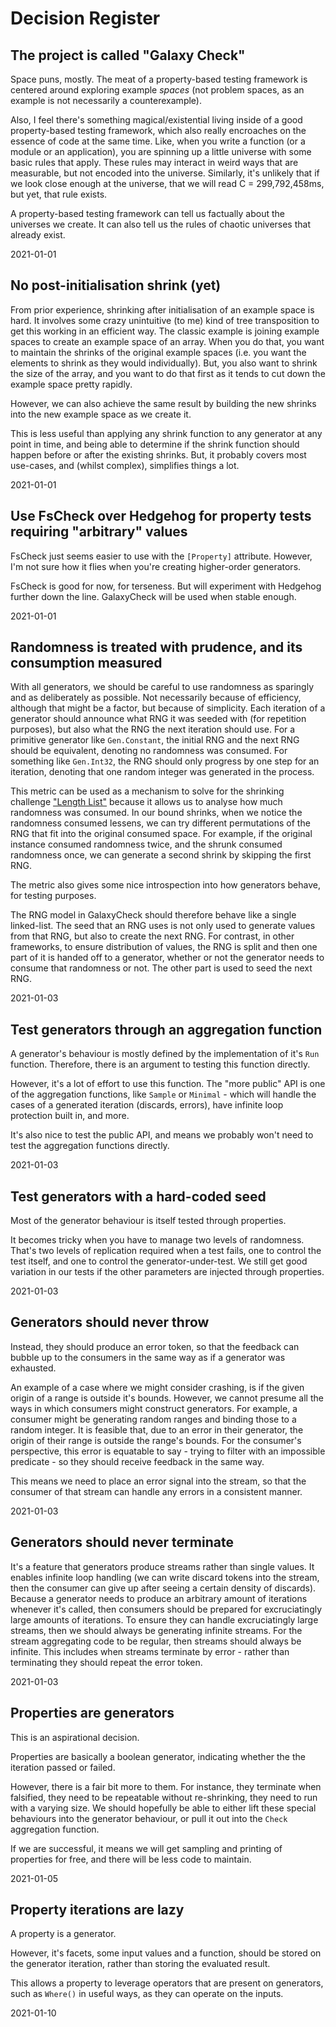 # Decision Register

## The project is called "Galaxy Check"

Space puns, mostly. The meat of a property-based testing framework is centered around exploring example _spaces_ (not problem spaces, as an example is not necessarily a counterexample).

Also, I feel there's something magical/existential living inside of a good property-based testing framework, which also really encroaches on the essence of code at the same time. Like, when you write a function (or a module or an application), you are spinning up a little universe with some basic rules that apply. These rules may interact in weird ways that are measurable, but not encoded into the universe. Similarly, it's unlikely that if we look close enough at the universe, that we will read C = 299,792,458ms, but yet, that rule exists.

A property-based testing framework can tell us factually about the universes we create. It can also tell us the rules of chaotic universes that already exist.

2021-01-01

## No post-initialisation shrink (yet)

From prior experience, shrinking after initialisation of an example space is hard. It involves some crazy unintuitive (to me) kind of tree transposition to get this working in an efficient way. The classic example is joining example spaces to create an example space of an array. When you do that, you want to maintain the shrinks of the original example spaces (i.e. you want the elements to shrink as they would individually). But, you also want to shrink the size of the array, and you want to do that first as it tends to cut down the example space pretty rapidly.

However, we can also achieve the same result by building the new shrinks into the new example space as we create it.

This is less useful than applying any shrink function to any generator at any point in time, and being able to determine if the shrink function should happen before or after the existing shrinks. But, it probably covers most use-cases, and (whilst complex), simplifies things a lot.

2021-01-01

## Use FsCheck over Hedgehog for property tests requiring "arbitrary" values

FsCheck just seems easier to use with the `[Property]` attribute. However, I'm not sure how it flies when you're creating higher-order generators.

FsCheck is good for now, for terseness. But will experiment with Hedgehog further down the line. GalaxyCheck will be used when stable enough.

2021-01-01

## Randomness is treated with prudence, and its consumption measured

With all generators, we should be careful to use randomness as sparingly and as deliberately as possible. Not necessarily because of efficiency, although that might be a factor, but because of simplicity. Each iteration of a generator should announce what RNG it was seeded with (for repetition purposes), but also what the RNG the next iteration should use. For a primitive generator like `Gen.Constant`, the initial RNG and the next RNG should be equivalent, denoting no randomness was consumed. For something like `Gen.Int32`, the RNG should only progress by one step for an iteration, denoting that one random integer was generated in the process.

This metric can be used as a mechanism to solve for the shrinking challenge ["Length List"](https://github.com/jlink/shrinking-challenge/blob/main/challenges/lengthlist.md) because it allows us to analyse how much randomness was consumed. In our bound shrinks, when we notice the randomness consumed lessens, we can try different permutations of the RNG that fit into the original consumed space. For example, if the original instance consumed randomness twice, and the shrunk consumed randomness once, we can generate a second shrink by skipping the first RNG.

The metric also gives some nice introspection into how generators behave, for testing purposes.

The RNG model in GalaxyCheck should therefore behave like a single linked-list. The seed that an RNG uses is not only used to generate values from that RNG, but also to create the next RNG. For contrast, in other frameworks, to ensure distribution of values, the RNG is split and then one part of it is handed off to a generator, whether or not the generator needs to consume that randomness or not. The other part is used to seed the next RNG.

2021-01-03

## Test generators through an aggregation function

A generator's behaviour is mostly defined by the implementation of it's `Run` function. Therefore, there is an argument to testing this function directly.

However, it's a lot of effort to use this function. The "more public" API is one of the aggregation functions, like `Sample` or `Minimal` - which will handle the cases of a generated iteration (discards, errors), have infinite loop protection built in, and more.

It's also nice to test the public API, and means we probably won't need to test the aggregation functions directly.

2021-01-03

## Test generators with a hard-coded seed

Most of the generator behaviour is itself tested through properties.

It becomes tricky when you have to manage two levels of randomness. That's two levels of replication required when a test fails, one to control the test itself, and one to control the generator-under-test. We still get good variation in our tests if the other parameters are injected through properties.

2021-01-03

## Generators should never throw

Instead, they should produce an error token, so that the feedback can bubble up to the consumers in the same way as if a generator was exhausted.

An example of a case where we might consider crashing, is if the given origin of a range is outside it's bounds. However, we cannot presume all the ways in which consumers might construct generators. For example, a consumer might be generating random ranges and binding those to a random integer. It is feasible that, due to an error in their generator, the origin of their range is outside the range's bounds. For the consumer's perspective, this error is equatable to say - trying to filter with an impossible predicate - so they should receive feedback in the same way.

This means we need to place an error signal into the stream, so that the consumer of that stream can handle any errors in a consistent manner.

2021-01-03

## Generators should never terminate

It's a feature that generators produce streams rather than single values. It enables infinite loop handling (we can write discard tokens into the stream, then the consumer can give up after seeing a certain density of discards). Because a generator needs to produce an arbitrary amount of iterations whenever it's called, then consumers should be prepared for excruciatingly large amounts of iterations. To ensure they can handle excruciatingly large streams, then we should always be generating infinite streams. For the stream aggregating code to be regular, then streams should always be infinite. This includes when streams terminate by error - rather than terminating they should repeat the error token.

2021-01-03

## Properties are generators

This is an aspirational decision.

Properties are basically a boolean generator, indicating whether the the iteration passed or failed.

However, there is a fair bit more to them. For instance, they terminate when falsified, they need to be repeatable without re-shrinking, they need to run with a varying size. We should hopefully be able to either lift these special behaviours into the generator behaviour, or pull it out into the `Check` aggregation function.

If we are successful, it means we will get sampling and printing of properties for free, and there will be less code to maintain.

2021-01-05

## Property iterations are lazy

A property is a generator.

However, it's facets, some input values and a function, should be stored on the generator iteration, rather than storing the evaluated result.

This allows a property to leverage operators that are present on generators, such as `Where()` in useful ways, as they can operate on the inputs.

2021-01-10